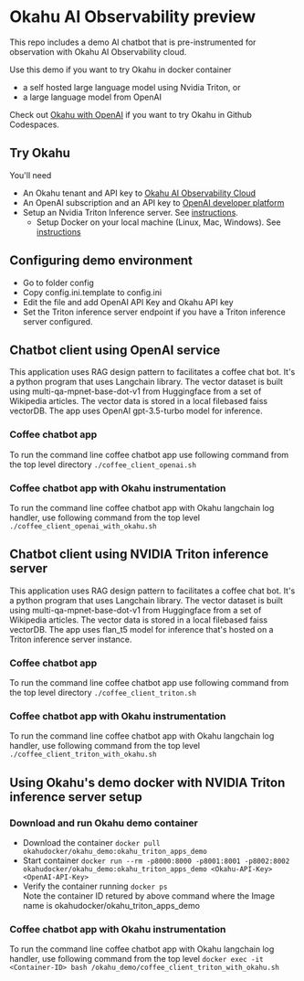 # Okahu AI Observability preview

This repo includes a demo AI chatbot that is pre-instrumented for observation with Okahu AI Observability cloud. 

Use this demo if you want to try Okahu in docker container
- a self hosted large language model using Nvidia Triton, or 
- a large language model from OpenAI

Check out [Okahu with OpenAI](https://github.com/okahu/okahu-demo-openai) if you want to try Okahu in Github Codespaces. 

## Try Okahu

You'll need 
- An Okahu tenant and API key to [Okahu AI Observability Cloud](https://www.okahu.ai)
- An OpenAI subscription and an API key to [OpenAI developer platform](https://platform.openai.com/overview)
- Setup an Nvidia Triton Inference server. See [instructions](triton-setup/README.md). 
  - Setup Docker on your local machine (Linux, Mac, Windows). See [instructions](https://docs.docker.com)

## Configuring demo environment
- Go to folder config
- Copy config.ini.template to config.ini
- Edit the file and add OpenAI API Key and Okahu API key
- Set the Triton inference server endpoint if you have a Triton inference server configured.

## Chatbot client using OpenAI service
This application uses RAG design pattern to facilitates a coffee chat bot. It's a python program that uses Langchain library. The vector dataset is built using multi-qa-mpnet-base-dot-v1 from Huggingface from a set of Wikipedia articles. The vector data is stored in a local filebased faiss vectorDB. The app uses OpenAI gpt-3.5-turbo model for inference.
### Coffee chatbot app
To run the command line coffee chatbot app use following command from the top level directory
```./coffee_client_openai.sh```
### Coffee chatbot app with Okahu instrumentation
To run the command line coffee chatbot app with Okahu langchain log handler, use following command from the top level
```./coffee_client_openai_with_okahu.sh```

## Chatbot client using NVIDIA Triton inference server
This application uses RAG design pattern to facilitates a coffee chat bot. It's a python program that uses Langchain library. The vector dataset is built using multi-qa-mpnet-base-dot-v1 from Huggingface from a set of Wikipedia articles. The vector data is stored in a local filebased faiss vectorDB. The app uses flan_t5 model for inference that's hosted on a Triton inference server instance.
### Coffee chatbot app
To run the command line coffee chatbot app use following command from the top level directory
```./coffee_client_triton.sh```
### Coffee chatbot app with Okahu instrumentation
To run the command line coffee chatbot app with Okahu langchain log handler, use following command from the top level
```./coffee_client_triton_with_okahu.sh```

## Using Okahu's demo docker with NVIDIA Triton inference server setup
### Download and run Okahu demo container
- Download the container
  ```docker pull okahudocker/okahu_demo:okahu_triton_apps_demo```
- Start container
  ```docker run --rm -p8000:8000 -p8001:8001 -p8002:8002  okahudocker/okahu_demo:okahu_triton_apps_demo <Okahu-API-Key> <OpenAI-API-Key> ```
- Verify the container running
  ``` docker ps ```  
  Note the container ID retured by above command where the Image name is okahudocker/okahu_triton_apps_demo
### Coffee chatbot app with Okahu instrumentation
To run the command line coffee chatbot app with Okahu langchain log handler, use following command from the top level
``` docker exec -it <Container-ID> bash /okahu_demo/coffee_client_triton_with_okahu.sh ``` 
